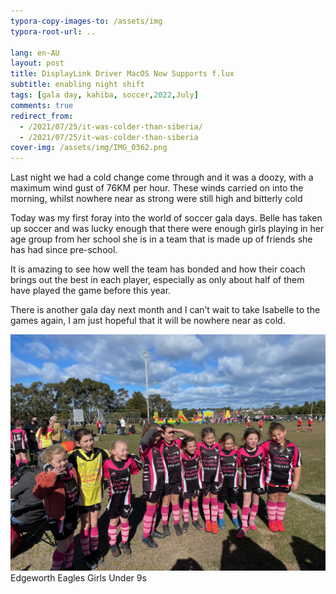 ```yaml
---
typora-copy-images-to: /assets/img
typora-root-url: ..

lang: en-AU
layout: post
title: DisplayLink Driver MacOS Now Supports f.lux
subtitle: enabling night shift
tags: [gala day, kahiba, soccer,2022,July]
comments: true
redirect_from:
  - /2021/07/25/it-was-colder-than-siberia/
  - /2021/07/25/it-was-colder-than-siberia
cover-img: /assets/img/IMG_0362.png
---
```


Last night we had a cold change come through and it was a doozy, with a maximum wind gust of 76KM per hour. These winds carried on into the morning, whilst nowhere near as strong were still high and bitterly cold

Today was my first foray into the world of soccer gala days. Belle has taken up soccer and was lucky enough that there were enough girls playing in her age group from her school she is in a team that is made up of friends she has had since pre-school.

It is amazing to see how well the team has bonded and how their coach brings out the best in each player, especially as only about half of them have played the game before this year.

There is another gala day next month and I can’t wait to take Isabelle to the games again, I am just hopeful that it will be nowhere near as cold.

![Edgeworth Eagles Girls Under 9s 2021](../assets/img/IMG_0362.png)Edgeworth Eagles Girls Under 9s
